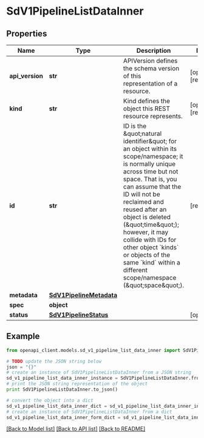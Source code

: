 # SdV1PipelineListDataInner


## Properties
Name | Type | Description | Notes
------------ | ------------- | ------------- | -------------
**api_version** | **str** | APIVersion defines the schema version of this representation of a resource. | [optional] [readonly] 
**kind** | **str** | Kind defines the object this REST resource represents. | [optional] [readonly] 
**id** | **str** | ID is the \&quot;natural identifier\&quot; for an object within its scope/namespace; it is normally unique across time but not space. That is, you can assume that the ID will not be reclaimed and reused after an object is deleted (\&quot;time\&quot;); however, it may collide with IDs for other object &#x60;kinds&#x60; or objects of the same &#x60;kind&#x60; within a different scope/namespace (\&quot;space\&quot;). | [readonly] 
**metadata** | [**SdV1PipelineMetadata**](SdV1PipelineMetadata.md) |  | 
**spec** | **object** |  | 
**status** | [**SdV1PipelineStatus**](SdV1PipelineStatus.md) |  | [optional] 

## Example

```python
from openapi_client.models.sd_v1_pipeline_list_data_inner import SdV1PipelineListDataInner

# TODO update the JSON string below
json = "{}"
# create an instance of SdV1PipelineListDataInner from a JSON string
sd_v1_pipeline_list_data_inner_instance = SdV1PipelineListDataInner.from_json(json)
# print the JSON string representation of the object
print SdV1PipelineListDataInner.to_json()

# convert the object into a dict
sd_v1_pipeline_list_data_inner_dict = sd_v1_pipeline_list_data_inner_instance.to_dict()
# create an instance of SdV1PipelineListDataInner from a dict
sd_v1_pipeline_list_data_inner_form_dict = sd_v1_pipeline_list_data_inner.from_dict(sd_v1_pipeline_list_data_inner_dict)
```
[[Back to Model list]](../ccloud/README.md#documentation-for-models) [[Back to API list]](../ccloud/README.md#documentation-for-api-endpoints) [[Back to README]](../ccloud/README.md)


